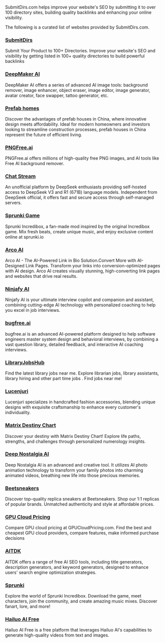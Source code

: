 SubmitDirs.com helps improve your website's SEO by submitting it to over 100 directory sites, building quality backlinks and enhancing your online visibility.

The following is a curated list of websites provided by SubmitDirs.com.

### [SubmitDirs](https://submitdirs.com/)

Submit Your Product to 100+ Directories. Improve your website's SEO and visibility by getting listed in 100+ quality directories to build powerful backlinks

### [DeepMaker AI](https://deepmaker.ai/)

DeepMaker AI offers a series of advanced AI image tools: background remover, image enhancer, object eraser, image editor, image generator, avatar creator, face swapper, tattoo generator, etc. 

### [Prefab homes](https://www.deepbluehome.com)

Discover the advantages of prefab houses in China, where innovative design meets affordability. Ideal for modern homeowners and investors looking to streamline construction processes, prefab houses in China represent the future of efficient living.

### [PNGFree.ai](https://pngfree.ai/)

PNGFree.ai offers millions of high-quality free PNG images, and AI tools like Free AI background remover.

### [Chat Stream](https://www.chatstream.org)

An unofficial platform by DeepSeek enthusiasts providing self-hosted access to DeepSeek V3 and R1 (671B) language models. Independent from DeepSeek official, it offers fast and secure access through self-managed servers.

### [Sprunki Game](https://sprunki.io/)

Sprunki Incredibox, a fan-made mod inspired by the original Incredibox game. Mix fresh beats, create unique music, and enjoy exclusive content online at sprunki.io

### [Arco AI](https://www.arco.ai/)

Arco AI - The AI-Powered Link in Bio Solution.Convert More with AI-Designed Link Pages. Transform your links into conversion-optimized pages with AI design. Arco AI creates visually stunning, high-converting link pages and websites that drive real results.

### [Ninjafy AI](https://www.ninjafy.ai/)

Ninjafy AI is your ultimate interview copilot and companion and assistant, combining cutting-edge AI technology with personalized coaching to help you excel in job interviews. 

### [bugfree.ai](https://bugfree.ai/)

bugfree.ai is an advanced AI-powered platform designed to help software engineers master system design and behavioral interviews, by combining a vast question library, detailed feedback, and interactive AI coaching interviews.

### [LibraryJobsHub](https://libraryjobshub.org/)

Find the latest library jobs near me. Explore librarian jobs, library assistants, library hiring and other part time jobs . Find jobs near me!

### [Lucenjuri](https://lucenjuri.com/)

Lucenjuri specializes in handcrafted fashion accessories, blending unique designs with exquisite craftsmanship to enhance every customer's individuality.

### [Matrix Destiny Chart](https://www.matrixdestinychart.org/)

Discover your destiny with Matrix Destiny Chart! Explore life paths, strengths, and challenges through personalized numerology insights.

### [Deep Nostalgia AI](https://deep-nostalgia-ai.com/)

Deep Nostalgia AI is an advanced and creative tool. It utilizes AI photo animation technology to transform your family photos into charming animated videos, breathing new life into those precious memories.

### [Beetsneakers](https://beetsneakers.com/)

Discover top-quality replica sneakers at Beetsneakers. Shop our 1:1 replicas of popular brands. Unmatched authenticity and style at affordable prices.

### [GPU Cloud Pricing](https://www.gpucloudpricing.com/)

Compare GPU cloud pricing at GPUCloudPricing.com. Find the best and cheapest GPU cloud providers, compare features, make informed purchase decisions

### [AITDK](https://aitdk.com/)

AITDK offers a range of free AI SEO tools, including title generators, description generators, and keyword generators, designed to enhance users' search engine optimization strategies.

### [Sprunki](https://sprunki.com/)

Explore the world of Sprunki Incredibox. Download the game, meet characters, join the community, and create amazing music mixes. Discover fanart, lore, and more!

### [Hailuo AI Free](https://hailuoaifree.com/)

Hailuo AI Free is a free platform that leverages Hailuo AI's capabilities to generate high-quality videos from text and images.
